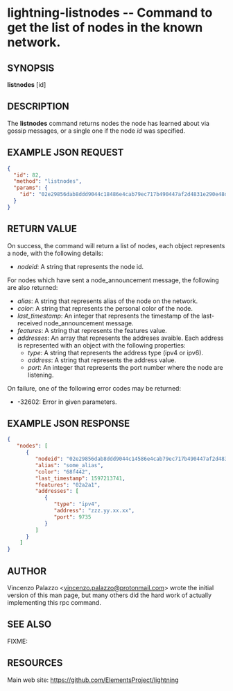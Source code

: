 lightning-listnodes -- Command to get the list of nodes in the known network.
============================================================

SYNOPSIS
--------

**listnodes** \[id\]

DESCRIPTION
-----------

The **listnodes** command returns nodes the node has learned about via gossip messages, or a single one if the node *id* was specified.

EXAMPLE JSON REQUEST
------------
```json
{
  "id": 82,
  "method": "listnodes",
  "params": {
    "id": "02e29856dab8ddd9044c18486e4cab79ec717b490447af2d4831e290e48d57638a"
  }
}
```

RETURN VALUE
------------

On success, the command will return a list of nodes, each object represents a node, with the following details:

- *nodeid*: A string that represents the node id.

For nodes which have sent a node_announcement message, the following
are also returned:

- *alias*: A string that represents alias of the node on the network.
- *color*: A string that represents the personal color of the node.
- *last_timestamp*: An integer that represents the timestamp of the last-received node_announcement message.
- *features*: A string that represents the features value.
- *addresses*: An array that represents the addreses avaible. Each address is represented with an object with the following properties:
  - *type*: A string that represents the address type (ipv4 or ipv6).
  - *address*: A string that represents the address value.
  - *port*: An integer that represents the port number where the node are listening.
  
On failure, one of the following error codes may be returned:
 
- -32602: Error in given parameters.

EXAMPLE JSON RESPONSE
-----
```json
{
   "nodes": [
      {
         "nodeid": "02e29856dab8ddd9044c14586e4cab79ec717b490447af2d4831e290e48d58638a",
         "alias": "some_alias",
         "color": "68f442",
         "last_timestamp": 1597213741,
         "features": "02a2a1",
         "addresses": [
            {
               "type": "ipv4",
               "address": "zzz.yy.xx.xx",
               "port": 9735
            }
         ]
      }
    ]
}
```


AUTHOR
------

Vincenzo Palazzo <<vincenzo.palazzo@protonmail.com>> wrote the initial version of this man page, but many others did the hard work of actually implementing this rpc command.

SEE ALSO
--------

FIXME: 

RESOURCES
---------

Main web site: <https://github.com/ElementsProject/lightning>

